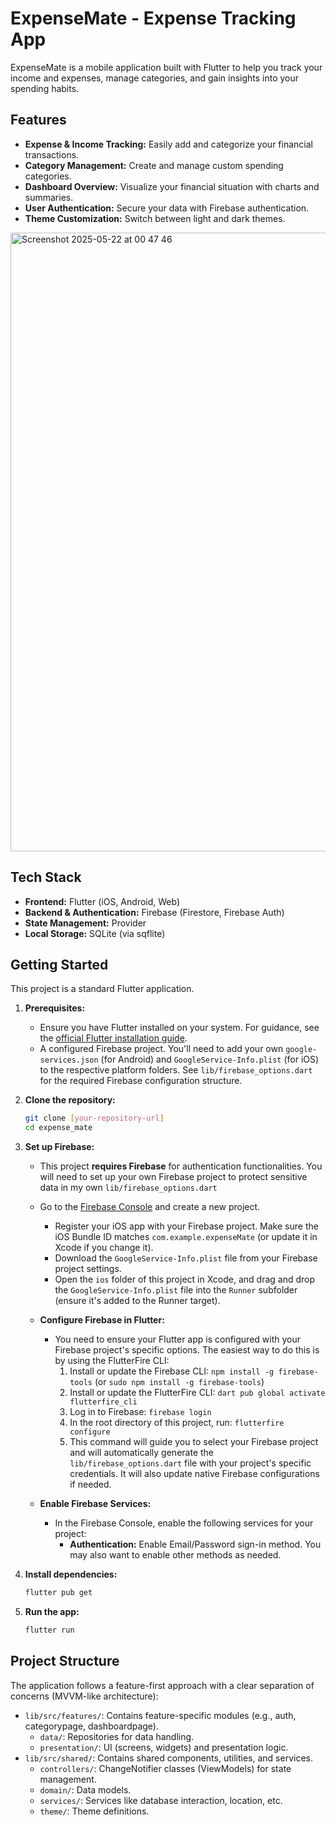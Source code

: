 # ExpenseMate - Expense Tracking App

ExpenseMate is a mobile application built with Flutter to help you track your income and expenses, manage categories, and gain insights into your spending habits.

## Features

* **Expense & Income Tracking:** Easily add and categorize your financial transactions.
* **Category Management:** Create and manage custom spending categories.
* **Dashboard Overview:** Visualize your financial situation with charts and summaries.
* **User Authentication:** Secure your data with Firebase authentication.
* **Theme Customization:** Switch between light and dark themes.

<img width="990" alt="Screenshot 2025-05-22 at 00 47 46" src="https://github.com/user-attachments/assets/c90dc104-2cfb-4984-9c95-29258f08f606" />


## Tech Stack

* **Frontend:** Flutter (iOS, Android, Web)
* **Backend & Authentication:** Firebase (Firestore, Firebase Auth)
* **State Management:** Provider
* **Local Storage:** SQLite (via sqflite)

## Getting Started

This project is a standard Flutter application.

1.  **Prerequisites:**
    * Ensure you have Flutter installed on your system. For guidance, see the [official Flutter installation guide](https://flutter.dev/docs/get-started/install).
    * A configured Firebase project. You'll need to add your own `google-services.json` (for Android) and `GoogleService-Info.plist` (for iOS) to the respective platform folders. See `lib/firebase_options.dart` for the required Firebase configuration structure.

2.  **Clone the repository:**
    ```bash
    git clone [your-repository-url]
    cd expense_mate
    ```
3.  **Set up Firebase:**
    * This project **requires Firebase** for authentication functionalities. You will need to set up your own Firebase project to protect sensitive data in my own `lib/firebase_options.dart`
    * Go to the [Firebase Console](https://console.firebase.google.com/) and create a new project.

        * Register your iOS app with your Firebase project. Make sure the iOS Bundle ID matches `com.example.expenseMate` (or update it in Xcode if you change it).
        * Download the `GoogleService-Info.plist` file from your Firebase project settings.
        * Open the `ios` folder of this project in Xcode, and drag and drop the `GoogleService-Info.plist` file into the `Runner` subfolder (ensure it's added to the Runner target).
    * **Configure Firebase in Flutter:**
        * You need to ensure your Flutter app is configured with your Firebase project's specific options. The easiest way to do this is by using the FlutterFire CLI:
            1.  Install or update the Firebase CLI: `npm install -g firebase-tools` (or `sudo npm install -g firebase-tools`)
            2.  Install or update the FlutterFire CLI: `dart pub global activate flutterfire_cli`
            3.  Log in to Firebase: `firebase login`
            4.  In the root directory of this project, run: `flutterfire configure`
            5.  This command will guide you to select your Firebase project and will automatically generate the `lib/firebase_options.dart` file with your project's specific credentials. It will also update native Firebase configurations if needed.
    * **Enable Firebase Services:**
        * In the Firebase Console, enable the following services for your project:
            * **Authentication:** Enable Email/Password sign-in method. You may also want to enable other methods as needed.

4.  **Install dependencies:**
    ```bash
    flutter pub get
    ```

5.  **Run the app:**
    ```bash
    flutter run
    ```

## Project Structure

The application follows a feature-first approach with a clear separation of concerns (MVVM-like architecture):

* `lib/src/features/`: Contains feature-specific modules (e.g., auth, categorypage, dashboardpage).
    * `data/`: Repositories for data handling.
    * `presentation/`: UI (screens, widgets) and presentation logic.
* `lib/src/shared/`: Contains shared components, utilities, and services.
    * `controllers/`: ChangeNotifier classes (ViewModels) for state management.
    * `domain/`: Data models.
    * `services/`: Services like database interaction, location, etc.
    * `theme/`: Theme definitions.
